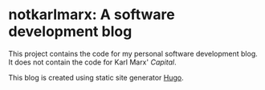 # notkarlmarx: A software development blog

This project contains the code for my personal software development blog. 
It does not contain the code for Karl Marx' *Capital*.

This blog is created using static site generator [Hugo](https://gohugo.io/).
